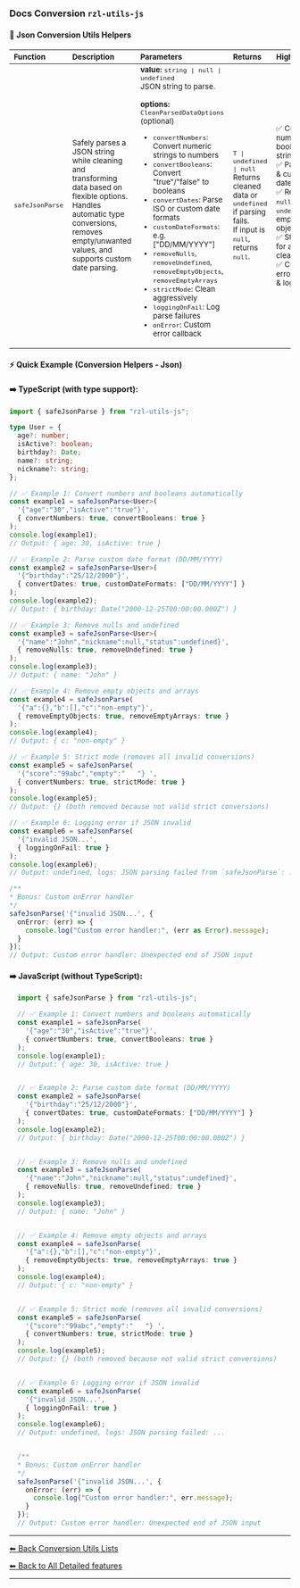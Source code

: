### Docs Conversion `rzl-utils-js`   
  #### 🚀 Json Conversion Utils Helpers

  <table>
    <thead>
      <tr>
        <th style="text-align:left;"><small>Function</small></th>
        <th style="text-align:left;"><small>Description</small></th>
        <th style="text-align:left;"><small>Parameters</small></th>
        <th style="text-align:left;"><small>Returns</small></th>
        <th style="text-align:left;"><small>Highlights</small></th>
      </tr>
    </thead>
    <tbody>
      <tr>
        <td><small><code>safeJsonParse</code></small></td>
        <td>
          <small>
            Safely parses a JSON string while cleaning and transforming data based on flexible options.<br>
            Handles automatic type conversions, removes empty/unwanted values, and supports custom date parsing.
          </small>
        </td>
        <td>
          <small>
            <strong>value:</strong> <code>string | null | undefined</code><br>
            JSON string to parse.<br><br>
            <strong>options:</strong> <code>CleanParsedDataOptions</code> (optional)<br>
            <ul>
              <li><code>convertNumbers</code>: Convert numeric strings to numbers</li>
              <li><code>convertBooleans</code>: Convert "true"/"false" to booleans</li>
              <li><code>convertDates</code>: Parse ISO or custom date formats</li>
              <li><code>customDateFormats</code>: e.g. ["DD/MM/YYYY"]</li>
              <li><code>removeNulls</code>, <code>removeUndefined</code>, <code>removeEmptyObjects</code>, <code>removeEmptyArrays</code></li>
              <li><code>strictMode</code>: Clean aggressively</li>
              <li><code>loggingOnFail</code>: Log parse failures</li>
              <li><code>onError</code>: Custom error callback</li>
            </ul>
          </small>
        </td>
        <td>
          <small>
            <code>T | undefined | null</code><br>
            Returns cleaned data or <code>undefined</code> if parsing fails.<br>
            If input is <code>null</code>, returns <code>null</code>.
          </small>
        </td>
        <td>
          <small>
            ✅ Converts numeric & boolean strings<br>
            ✅ Parses ISO & custom dates<br>
            ✅ Removes <code>null</code>, <code>undefined</code>, empty objects/arrays<br>
            ✅ Strict mode for aggressive cleaning<br>
            ✅ Custom error handler & logging
          </small>
        </td>
      </tr>
    </tbody>
  </table>

  #### ⚡ Quick Example (Conversion Helpers - Json)
  #### ➡️ TypeScript (with type support):

  ```ts
  import { safeJsonParse } from "rzl-utils-js";

  type User = {
    age?: number;
    isActive?: boolean;
    birthday?: Date;
    name?: string;
    nickname?: string;
  };

  // ✅ Example 1: Convert numbers and booleans automatically
  const example1 = safeJsonParse<User>(
    '{"age":"30","isActive":"true"}',
    { convertNumbers: true, convertBooleans: true }
  );
  console.log(example1);
  // Output: { age: 30, isActive: true }

  // ✅ Example 2: Parse custom date format (DD/MM/YYYY)
  const example2 = safeJsonParse<User>(
    '{"birthday":"25/12/2000"}',
    { convertDates: true, customDateFormats: ["DD/MM/YYYY"] }
  );
  console.log(example2);
  // Output: { birthday: Date("2000-12-25T00:00:00.000Z") }

  // ✅ Example 3: Remove nulls and undefined
  const example3 = safeJsonParse<User>(
    '{"name":"John","nickname":null,"status":undefined}',
    { removeNulls: true, removeUndefined: true }
  );
  console.log(example3);
  // Output: { name: "John" }

  // ✅ Example 4: Remove empty objects and arrays
  const example4 = safeJsonParse(
    '{"a":{},"b":[],"c":"non-empty"}',
    { removeEmptyObjects: true, removeEmptyArrays: true }
  );
  console.log(example4);
  // Output: { c: "non-empty" }

  // ✅ Example 5: Strict mode (removes all invalid conversions)
  const example5 = safeJsonParse(
    '{"score":"99abc","empty":"   "} ',
    { convertNumbers: true, strictMode: true }
  );
  console.log(example5);
  // Output: {} (both removed because not valid strict conversions)

  // ✅ Example 6: Logging error if JSON invalid
  const example6 = safeJsonParse(
    '{"invalid JSON...',
    { loggingOnFail: true }
  );
  console.log(example6);
  // Output: undefined, logs: JSON parsing failed from `safeJsonParse`: ...

  /**
  * Bonus: Custom onError handler
  */
  safeJsonParse('{"invalid JSON...', {
    onError: (err) => {
      console.log("Custom error handler:", (err as Error).message);
    }
  });
  // Output: Custom error handler: Unexpected end of JSON input
  ```

  #### ➡️ JavaScript (without TypeScript): 

  ```ts
    import { safeJsonParse } from "rzl-utils-js";

    // ✅ Example 1: Convert numbers and booleans automatically
    const example1 = safeJsonParse(
      '{"age":"30","isActive":"true"}',
      { convertNumbers: true, convertBooleans: true }
    );
    console.log(example1);
    // Output: { age: 30, isActive: true }


    // ✅ Example 2: Parse custom date format (DD/MM/YYYY)
    const example2 = safeJsonParse(
      '{"birthday":"25/12/2000"}',
      { convertDates: true, customDateFormats: ["DD/MM/YYYY"] }
    );
    console.log(example2);
    // Output: { birthday: Date("2000-12-25T00:00:00.000Z") }


    // ✅ Example 3: Remove nulls and undefined
    const example3 = safeJsonParse(
      '{"name":"John","nickname":null,"status":undefined}',
      { removeNulls: true, removeUndefined: true }
    );
    console.log(example3);
    // Output: { name: "John" }


    // ✅ Example 4: Remove empty objects and arrays
    const example4 = safeJsonParse(
      '{"a":{},"b":[],"c":"non-empty"}',
      { removeEmptyObjects: true, removeEmptyArrays: true }
    );
    console.log(example4);
    // Output: { c: "non-empty" }


    // ✅ Example 5: Strict mode (removes all invalid conversions)
    const example5 = safeJsonParse(
      '{"score":"99abc","empty":"   "} ',
      { convertNumbers: true, strictMode: true }
    );
    console.log(example5);
    // Output: {} (both removed because not valid strict conversions)


    // ✅ Example 6: Logging error if JSON invalid
    const example6 = safeJsonParse(
      '{"invalid JSON...',
      { loggingOnFail: true }
    );
    console.log(example6);
    // Output: undefined, logs: JSON parsing failed: ...


    /**
    * Bonus: Custom onError handler
    */
    safeJsonParse('{"invalid JSON...', {
      onError: (err) => {
        console.log("Custom error handler:", err.message);
      }
    });
    // Output: Custom error handler: Unexpected end of JSON input
  ```

---

[⬅ Back Conversion Utils Lists](https://github.com/rzl-app/rzl-utils-js/blob/main/docs/detailed-features/conversions/index.md)

[⬅ Back to All Detailed features](https://github.com/rzl-app/rzl-utils-js?tab=readme-ov-file#detailed-features)

---
